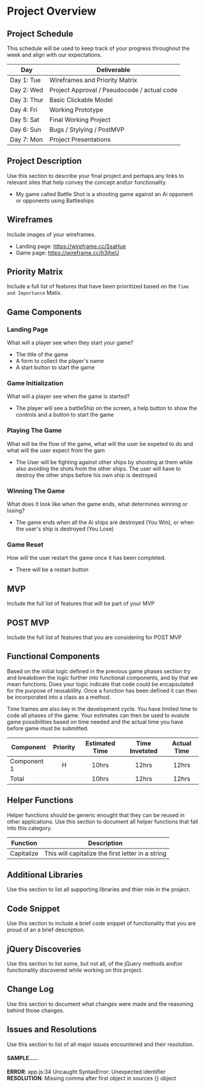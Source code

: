 # Project Overview

## Project Schedule

This schedule will be used to keep track of your progress throughout the week and align with our expectations.  

|  Day | Deliverable | 
|---|---| 
|Day 1: Tue| Wireframes and Priority Matrix|
|Day 2: Wed| Project Approval /  Pseudocode / actual code|
|Day 3: Thur| Basic Clickable Model |
|Day 4: Fri| Working Prototype |
|Day 5: Sat| Final Working Project |
|Day 6: Sun| Bugs / Stylying / PostMVP |
|Day 7: Mon| Project Presentations |


## Project Description

Use this section to describe your final project and perhaps any links to relevant sites that help 
convey the concept and\or functionality.

- My game called Battle Shot is a shooting game against an Ai opponent or opponents using Battleships

## Wireframes

Include images of your wireframes. 

- Landing page:  https://wireframe.cc/SsaHue
- Game page:   https://wireframe.cc/h3jheU

## Priority Matrix

Include a full list of features that have been prioritized based on the `Time and Importance` Matix.  

## Game Components

### Landing Page
What will a player see when they start your game?

- The title of the game
- A form to collect the player's name
- A start button to start the game

### Game Initialization
What will a player see when the game is started? 

- The player will see a battleShip on the screen, a help button to show the controls and a button to start the    game 

### Playing The Game
What will be the flow of the game, what will the user be expeted to do and what will the user expect from the gam

- The User will be fighting against other ships by shooting at them while also avoiding the shots from the         other ships. The user will have to destroy the other ships before his own ship is destroyed

### Winning The Game
What does it look like when the game ends, what determines winning or losing?

- The game ends when all the Ai ships are destroyed (You Win), or when the user's ship is destroyed (You Lose) 

### Game Reset
How will the user restart the game once it has been completed.

- There will be a restart button

## MVP 

Include the full list of features that will be part of your MVP 

## POST MVP

Include the full list of features that you are considering for POST MVP
## Functional Components

Based on the initial logic defined in the previous game phases section try and breakdown the logic further into functional components, and by that we mean functions.  Does your logic indicate that code could be encapsulated for the purpose of reusablility.  Once a function has been defined it can then be incorporated into a class as a method. 

Time frames are also key in the development cycle.  You have limited time to code all phases of the game.  Your estimates can then be used to evalute game possibilities based on time needed and the actual time you have before game must be submitted. 

| Component | Priority | Estimated Time | Time Invetsted | Actual Time |
| --- | :---: |  :---: | :---: | :---: |
| Component 1 | H | 10hrs| 12hrs | 12hrs |
| Total |  | 10hrs| 12hrs | 12hrs |

## Helper Functions
Helper functions should be generic enought that they can be reused in other applications. Use this section to document all helper functions that fall into this category.

| Function | Description | 
| --- | :---: |  
| Capitalize | This will capitalize the first letter in a string | 

## Additional Libraries
 Use this section to list all supporting libraries and thier role in the project. 

## Code Snippet

Use this section to include a brief code snippet of functionality that you are proud of an a brief description.  

## jQuery Discoveries
 Use this section to list some, but not all, of the jQuery methods and\or functionality discovered while working on this project.

## Change Log
 Use this section to document what changes were made and the reasoning behind those changes.  

## Issues and Resolutions
 Use this section to list of all major issues encountered and their resolution.

#### SAMPLE.....
**ERROR**: app.js:34 Uncaught SyntaxError: Unexpected identifier                                
**RESOLUTION**: Missing comma after first object in sources {} object
